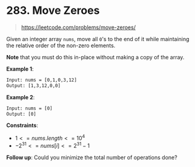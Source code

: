 # 283. Move Zeroes

> <https://leetcode.com/problems/move-zeroes/>

Given an integer array `nums`, move all `0`'s to the end of it while
maintaining the relative order of the non-zero elements.

**Note** that you must do this in-place without making a copy of the array.

**Example 1**:

```txt
Input: nums = [0,1,0,3,12]
Output: [1,3,12,0,0]
```

**Example 2**:

```txt
Input: nums = [0]
Output: [0]
```

**Constraints**:

- $1 <= nums.length <= 10^4$
- $-2^{31} <= nums[i] <= 2^{31} - 1$

**Follow up**: Could you minimize the total number of operations done?
